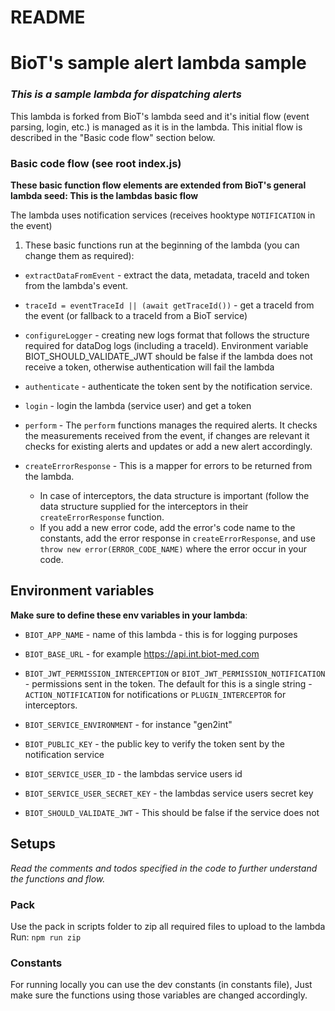 # README


# BioT's sample alert lambda sample

### *This is a sample lambda for dispatching alerts*

This lambda is forked from BioT's lambda seed and it's initial flow (event parsing, login, etc.) is managed as it is in the lambda.
This initial flow is described in the "Basic code flow" section below.

### Basic code flow (see root index.js)

**These basic function flow elements are extended from BioT's general lambda seed: This is the lambdas basic flow**

The lambda uses notification services (receives hooktype `NOTIFICATION` in the event)

1. These basic functions run at the beginning of the lambda (you can change them as required):

- `extractDataFromEvent` - extract the data, metadata, traceId and token from the lambda's event.

- `traceId = eventTraceId || (await getTraceId())` - get a traceId from the event (or fallback to a traceId from a BioT service)

- `configureLogger` - creating new logs format that follows the structure required for dataDog logs (including a traceId). Environment variable BIOT_SHOULD_VALIDATE_JWT should be false if the lambda does not receive a token, otherwise authentication will fail the lambda

- `authenticate` - authenticate the token sent by the notification service.

- `login` - login the lambda (service user) and get a token

- `perform` - The `perform` functions manages the required alerts. It checks the measurements received from the event, if changes are relevant it checks for existing alerts and updates or add a new alert accordingly.

- `createErrorResponse` - This is a mapper for errors to be returned from the lambda.
  - In case of interceptors, the data structure is important (follow the data structure supplied for the interceptors in their `createErrorResponse` function.
  - If you add a new error code, add the error's code name to the constants, add the error response in `createErrorResponse`, and use `throw new error(ERROR_CODE_NAME)` where the error occur in your code.

## Environment variables

**Make sure to define these env variables in your lambda**:

- `BIOT_APP_NAME` - name of this lambda - this is for logging purposes

- `BIOT_BASE_URL` - for example https://api.int.biot-med.com

- `BIOT_JWT_PERMISSION_INTERCEPTION` or `BIOT_JWT_PERMISSION_NOTIFICATION` - permissions sent in the token.
  The default for this is a single string - `ACTION_NOTIFICATION` for notifications or `PLUGIN_INTERCEPTOR` for interceptors.

- `BIOT_SERVICE_ENVIRONMENT` - for instance "gen2int"

- `BIOT_PUBLIC_KEY` - the public key to verify the token sent by the notification service

- `BIOT_SERVICE_USER_ID` - the lambdas service users id

- `BIOT_SERVICE_USER_SECRET_KEY` - the lambdas service users secret key

- `BIOT_SHOULD_VALIDATE_JWT` - This should be false if the service does not

## Setups

_Read the comments and todos specified in the code to further understand the functions and flow._

### Pack

Use the pack in scripts folder to zip all required files to upload to the lambda
Run: `npm run zip`

### Constants

For running locally you can use the dev constants (in constants file), Just make sure the functions using those variables are changed accordingly.
